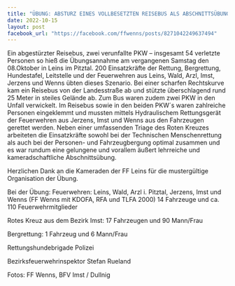 ```yaml
---
title: "ÜBUNG: ABSTURZ EINES VOLLBESETZTEN REISEBUS ALS ABSCHNITTSÜBUNG IN LEINS IM PITZTAL"
date: 2022-10-15
layout: post
facebook_url: "https://facebook.com/ffwenns/posts/8271042249637494"
---
```


Ein abgestürzter Reisebus, zwei verunfallte PKW – insgesamt 54 verletzte Personen so hieß die Übungsannahme am vergangenen Samstag den 08.Oktober in Leins im Pitztal. 200 Einsatzkräfte der Rettung, Bergrettung, Hundestafel, Leitstelle und der Feuerwehren aus Leins, Wald, Arzl, Imst, Jerzens und Wenns übten dieses Szenario. Bei einer scharfen Rechtskurve kam ein Reisebus von der Landesstraße ab und stützte überschlagend rund 25 Meter in steiles Gelände ab. Zum Bus waren zudem zwei PKW in den Unfall verwickelt. Im Reisebus sowie in den beiden PKW´s waren zahlreiche Personen eingeklemmt und mussten mittels Hydraulischem Rettungsgerät der Feuerwehren aus Jerzens, Imst und Wenns aus den Fahrzeugen gerettet werden. Neben einer umfassenden Triage des Roten Kreuzes arbeiteten die Einsatzkräfte sowohl bei der Technischen Menschenrettung als auch bei der Personen- und Fahrzeugbergung optimal zusammen und es war rundum eine gelungene und vorallem äußert lehrreiche und kameradschaftliche Abschnittsübung. 

Herzlichen Dank an die Kameraden der FF Leins für die mustergültige Organisation der Übung.

Bei der Übung:
Feuerwehren: Leins, Wald, Arzl i. Pitztal, Jerzens, Imst und Wenns (FF Wenns mit KDOFA, RFA und TLFA 2000)
14 Fahrzeuge und ca. 110 Feuerwehrmitglieder

Rotes Kreuz aus dem Bezirk Imst:
17 Fahrzeugen und 90 Mann/Frau

Bergrettung:
1 Fahrzeug und 6 Mann/Frau

Rettungshundebrigade
Polizei

Bezirksfeuerwehrinspektor Stefan Rueland
 

Fotos: FF Wenns, BFV Imst / Dullnig